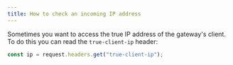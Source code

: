 ```yaml
---
title: How to check an incoming IP address
---
```


Sometimes you want to access the true IP address of the gateway's client. To do this you can read the `true-client-ip` header:

```ts
const ip = request.headers.get("true-client-ip");
```
